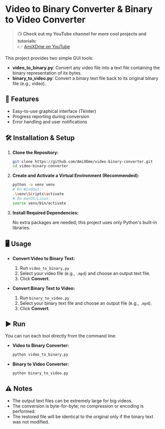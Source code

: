# Video to Binary Converter & Binary to Video Converter

> 📺 **Check out my YouTube channel for more cool projects and tutorials:**  
> 👉 [AmiXDme on YouTube](https://www.youtube.com/@AmiXDme)

This project provides two simple GUI tools:
- **video_to_binary.py**: Convert any video file into a text file containing the binary representation of its bytes.
- **binary_to_video.py**: Convert a binary text file back to its original binary file (e.g., video).

## 🚀 Features

- Easy-to-use graphical interface (Tkinter)
- Progress reporting during conversion
- Error handling and user notifications

## 🛠️ Installation & Setup

1. **Clone the Repository:**

   ```bash
   git clone https://github.com/AmiXDme/video-binary-converter.git
   cd video-binary-converter
   ```

2. **Create and Activate a Virtual Environment (Recommended):**

   ```bash
   python -m venv venv
   # On Windows:
   .\venv\Scripts\activate
   # On macOS/Linux:
   source venv/bin/activate
   ```

3. **Install Required Dependencies:**

   No extra packages are needed; this project uses only Python's built-in libraries.

## 🖥️ Usage

- **Convert Video to Binary Text:**
  1. Run `video_to_binary.py`
  2. Select your video file (e.g., `.mp4`) and choose an output text file.
  3. Click **Convert**.

- **Convert Binary Text to Video:**
  1. Run `binary_to_video.py`
  2. Select your binary text file and choose an output file (e.g., `.mp4`).
  3. Click **Convert**.

## ▶️ Run

You can run each tool directly from the command line:

- **Video to Binary Converter:**
  ```bash
  python video_to_binary.py
  ```

- **Binary to Video Converter:**
  ```bash
  python binary_to_video.py
  ```

## ⚠️ Notes

- The output text files can be extremely large for big videos.
- The conversion is byte-for-byte; no compression or encoding is performed.
- The restored file will be identical to the original only if the binary text was not modified.